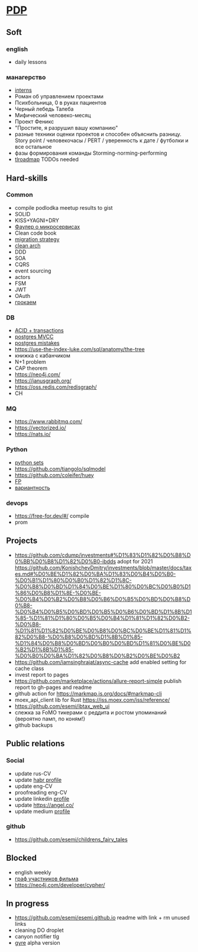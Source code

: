 # [PDP](https://www.mindtools.com/courses/lnV924x0/PersonalDevelopmentPlanning.pdf)

## Soft

### english
- daily lessons


### манагерство
- [interns](https://habr.com/ru/company/raiffeisenbank/blog/526342/)
- Роман об управлением проектами  
- Психбольница, 0 в руках пациентов
- Черный лебедь Талеба
- Мифический человеко-месяц
- Проект Феникс
- "Простите, я разрушил вашу компанию"
- разные техники оценки проектов и способен объяснить разницу. Story point / человекочасы / PERT / уверенность к дате / футболки и все остальное
- фазы формирования команды Storming-norming-performing
- [tlroadmap](https://tlroadmap.io/guide.html#%D0%B4%D0%BB%D1%8F-%D1%81%D0%BE%D1%81%D1%82%D0%B0%D0%B2%D0%BB%D0%B5%D0%BD%D0%B8%D1%8F-%D0%BF%D0%BB%D0%B0%D0%BD%D0%B0-%D1%80%D0%B0%D0%B7%D0%B2%D0%B8%D1%82%D0%B8%D1%8F) TODOs needed


## Hard-skills

### Common
- compile podlodka meetup results to gist
- SOLID
- KISS+YAGNI+DRY
- [Фаулер о микросервисах](https://habr.com/ru/post/249183/)
- Clean code book
- [migration strategy](https://roadmap.sh/backend)
- [clean arch](https://habr.com/ru/company/exness/blog/494370/)
- DDD
- SOA
- CQRS
- event sourcing
- actors
- FSM
- JWT
- OAuth
- [грокаем](https://www.ozon.ru/product/grokaem-algoritmy-illyustrirovannoe-posobie-dlya-programmistov-i-lyubopytstvuyushchih-139296295/?sh=HblkVay-Mg)

### DB
- [ACID + transactions](https://postgrespro.ru/docs/postgrespro/10/tutorial-transactions)
- [postgres MVCC](https://habr.com/ru/company/postgrespro/blog/442804/)
- [postgres mistakes](https://habr.com/ru/company/postgrespro/blog/443792/)
- <https://use-the-index-luke.com/sql/anatomy/the-tree>
- книжка с кабанчиком
- N+1 problem
- CAP theorem
- <https://neo4j.com/>
- <https://janusgraph.org/>
- <https://oss.redis.com/redisgraph/>
- CH

### MQ
- <https://www.rabbitmq.com/>
- <https://vectorized.io/>
- <https://nats.io/>


### Python
- [python sets](https://habr.com/ru/post/516858/)
- <https://github.com/tiangolo/sqlmodel>
- <https://github.com/coleifer/huey>
- [FP](https://habr.com/ru/post/505928/)
- [вариантность](https://habr.com/ru/post/218753/)

### devops
- <https://free-for.dev/#/> compile
- prom

## Projects
- <https://github.com/cdump/investments#%D1%83%D1%82%D0%B8%D0%BB%D0%B8%D1%82%D0%B0-ibdds> adopt for 2021 <https://github.com/KonishchevDmitry/investments/blob/master/docs/taxes.md#%D0%BE%D1%82%D0%BA%D1%83%D0%B4%D0%B0-%D0%B1%D1%80%D0%B0%D1%82%D1%8C-%D0%B8%D0%BD%D1%84%D0%BE%D1%80%D0%BC%D0%B0%D1%86%D0%B8%D1%8E-%D0%BE-%D0%B4%D0%B2%D0%B8%D0%B6%D0%B5%D0%BD%D0%B8%D0%B8-%D0%B4%D0%B5%D0%BD%D0%B5%D0%B6%D0%BD%D1%8B%D1%85-%D1%81%D1%80%D0%B5%D0%B4%D1%81%D1%82%D0%B2-%D0%B8-%D1%81%D1%82%D0%BE%D0%B8%D0%BC%D0%BE%D1%81%D1%82%D0%B8-%D0%B8%D0%BD%D1%8B%D1%85-%D1%84%D0%B8%D0%BD%D0%B0%D0%BD%D1%81%D0%BE%D0%B2%D1%8B%D1%85-%D0%B0%D0%BA%D1%82%D0%B8%D0%B2%D0%BE%D0%B2>
- <https://github.com/iamsinghrajat/async-cache> add enabled setting for cache class
- invest report to pages
- <https://github.com/marketplace/actions/allure-report-simple> publish report to gh-pages and readme
- github action for <https://markmap.js.org/docs/#markmap-cli>
- moex_api_client lib for Rust <https://iss.moex.com/iss/reference/>
- <https://github.com/esemi/ibtax_web_ui>
- слежка за FoMO тикерами с реддита и ростом упоминаний {вероятно памп, по коням!}
- github backups

## Public relations

### Social
- update rus-CV
- update [habr profile](https://career.habr.com/esemi)
- update eng-CV
- proofreading eng-CV
- update linkedin [profile](https://www.linkedin.com/in/esemi/)
- update <https://angel.co/>
- update medium [profile](https://medium.com/@esemiko)

### github
- <https://github.com/esemi/childrens_fairy_tales>

## Blocked
- english weekly
- [граф участников фильма](https://github.com/esemi/psychic-couscous/projects/1)
- <https://neo4j.com/developer/cypher/>

## In progress
- <https://github.com/esemi/esemi.github.io> readme with link + rm unused links
- cleaning DO droplet
- canyon notifier tlg
- [gyre](http://gyre.tv/) alpha version
